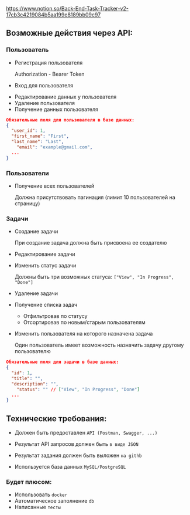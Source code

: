 https://www.notion.so/Back-End-Task-Tracker-v2-17cb3c4219084b5aa199e8189bb09c97

## Возможные действия через API:

### Пользователь

+ Регистрация пользователя

    Authorization - Bearer Token

+ Вход для пользователя
- Редактирование данных у пользователя
- Удаление пользователя
- Получение данных пользователя

```json
Обязательные поля для пользователя в базе данных:
{
  "user_id": 1,
  "first_name": "First",
  "last_name": "Last",
	"email": "example@gmail.com",
  ...
}
```

### Пользователи

- Получение всех пользователей

    Должна присутствовать пагинация (лимит 10 пользователей на страницу)

### Задачи

+ Создание задачи

    При создание задача должна быть присвоена ее создателю

- Редактирование задачи
- Изменить статус задачи

    Должны быть три возможных статуса: `["View", "In Progress", "Done"]`

- Удаление задачи
- Получение списка задач
    - Отфильтровав по статусу
    - Отсортировав по новым/старым пользователям
- Изменить пользователя на которого назначена задача

    Один пользователь имеет возможность назначить задачу другому пользователю

```json
Обязательные поля для задачи в базе данных:
{
  "id": 1,
  "title": "",
  "description": "",
	"status": "" // ["View", "In Progress", "Done"]
  ...
}
```

## Технические требования:

- Должен быть предоставлен `API (Postman, Swagger, ...)`
+ Результат API запросов должен быть `в виде JSON`
- Результат задания должен быть выложен `на githb`
+ Используется база данных `MySQL/PostgreSQL`

### Будет плюсом:

- Использовать `docker`
- Автоматическое заполнение `db`
- Написанные `тесты`
